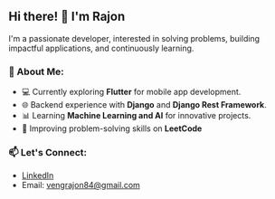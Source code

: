 ## Hi there! 👋 I'm Rajon

I'm a passionate developer, interested in solving problems, building impactful applications, and continuously learning.

### 🌟 About Me:
- 💻 Currently exploring **Flutter** for mobile app development.
- 🌐 Backend experience with **Django** and **Django Rest Framework**.
- 📊 Learning **Machine Learning and AI** for innovative projects.
- 🎯 Improving problem-solving skills on **LeetCode** 

### 📫 Let's Connect:
- [LinkedIn](https://www.linkedin.com/in/rajanc1209/)
- Email: vengrajon84@gmail.com
